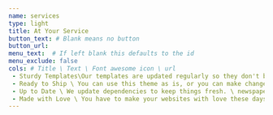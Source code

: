 ```yaml
---
name: services
type: light
title: At Your Service
button_text: # Blank means no button
button_url: 
menu_text:  # If left blank this defaults to the id
menu_exclude: false
cols: # Title \ Text \ Font awesome icon \ url
 - Sturdy Templates\Our templates are updated regularly so they don't break. \ diamond
 - Ready to Ship \ You can use this theme as is, or you can make changes! \ paper-plane
 - Up to Date \ We update dependencies to keep things fresh. \ newspaper-o
 - Made with Love \ You have to make your websites with love these days! \ heart
---
```

